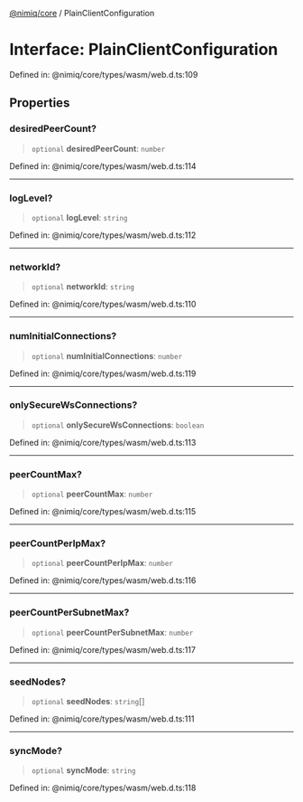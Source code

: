 [@nimiq/core](../globals.md) / PlainClientConfiguration

# Interface: PlainClientConfiguration

Defined in: @nimiq/core/types/wasm/web.d.ts:109

## Properties

### desiredPeerCount?

> `optional` **desiredPeerCount**: `number`

Defined in: @nimiq/core/types/wasm/web.d.ts:114

***

### logLevel?

> `optional` **logLevel**: `string`

Defined in: @nimiq/core/types/wasm/web.d.ts:112

***

### networkId?

> `optional` **networkId**: `string`

Defined in: @nimiq/core/types/wasm/web.d.ts:110

***

### numInitialConnections?

> `optional` **numInitialConnections**: `number`

Defined in: @nimiq/core/types/wasm/web.d.ts:119

***

### onlySecureWsConnections?

> `optional` **onlySecureWsConnections**: `boolean`

Defined in: @nimiq/core/types/wasm/web.d.ts:113

***

### peerCountMax?

> `optional` **peerCountMax**: `number`

Defined in: @nimiq/core/types/wasm/web.d.ts:115

***

### peerCountPerIpMax?

> `optional` **peerCountPerIpMax**: `number`

Defined in: @nimiq/core/types/wasm/web.d.ts:116

***

### peerCountPerSubnetMax?

> `optional` **peerCountPerSubnetMax**: `number`

Defined in: @nimiq/core/types/wasm/web.d.ts:117

***

### seedNodes?

> `optional` **seedNodes**: `string`[]

Defined in: @nimiq/core/types/wasm/web.d.ts:111

***

### syncMode?

> `optional` **syncMode**: `string`

Defined in: @nimiq/core/types/wasm/web.d.ts:118
